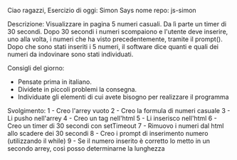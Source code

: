 Ciao ragazzi,
Esercizio di oggi: Simon Says
nome repo: js-simon

Descrizione:
Visualizzare in pagina 5 numeri casuali. Da lì parte un timer di 30 secondi.
Dopo 30 secondi i numeri scompaiono e l'utente deve inserire, uno alla volta, i numeri che ha visto precedentemente, tramite il prompt().
Dopo che sono stati inseriti i 5 numeri, il software dice quanti e quali dei numeri da indovinare sono stati individuati.

Consigli del giorno:
* Pensate prima in italiano.
* Dividete in piccoli problemi la consegna.
* Individuate gli elementi di cui avete bisogno per realizzare il programma

Svolgimento:
1 -  Creo l'arrey vuoto
2 - Creo la formula di numeri casuale
3 -  Li pusho nell'arrey
4 - Creo un tag nell'html
5 - Li inserisco nell'html
6 - Creo un timer di 30 secondi con setTimeout
7 - Rimuovo i numeri dal html allo scadere dei 30 secondi
8 - Creo i prompt di inserimento numero (utilizzando il while)
9 - Se il numero inserito è corretto lo metto in un secondo arrey, così posso determinarne la lunghezza